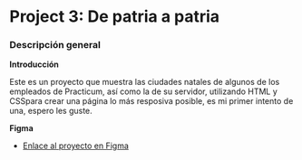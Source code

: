 # Project 3: De patria a patria
### Descripción general     
  
**Introducción**    
  
Este es un proyecto que muestra las ciudades natales de algunos de los empleados de Practicum, así como la de su servidor, utilizando HTML y CSSpara crear una página lo más resposiva posible, es mi primer intento de una, espero les guste.
  
**Figma**  
  
* [Enlace al proyecto en Figma](https://www.figma.com/file/ZW8wxTYTZH2czTTfDMVHWq/WEB%2C-Sprint-3-%3A-De-patria-a-patria-%7C-desktop-%2B-mobile?node-id=0%3A1)  
  

